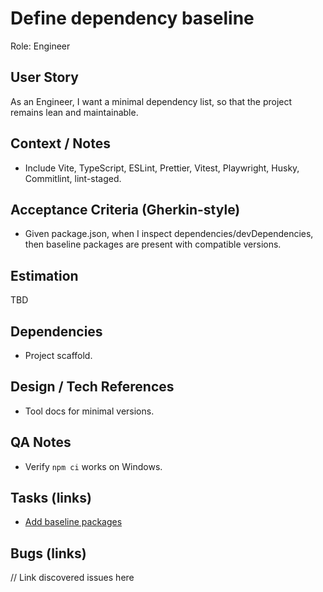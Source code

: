 # Define dependency baseline

Role: Engineer

## User Story
As an Engineer, I want a minimal dependency list, so that the project remains lean and maintainable.

## Context / Notes
- Include Vite, TypeScript, ESLint, Prettier, Vitest, Playwright, Husky, Commitlint, lint-staged.

## Acceptance Criteria (Gherkin-style)
- Given package.json, when I inspect dependencies/devDependencies, then baseline packages are present with compatible versions.

## Estimation
TBD

## Dependencies
- Project scaffold.

## Design / Tech References
- Tool docs for minimal versions.

## QA Notes
- Verify `npm ci` works on Windows.

## Tasks (links)
- [Add baseline packages](./tasks/add-baseline-packages.md)

## Bugs (links)
// Link discovered issues here
